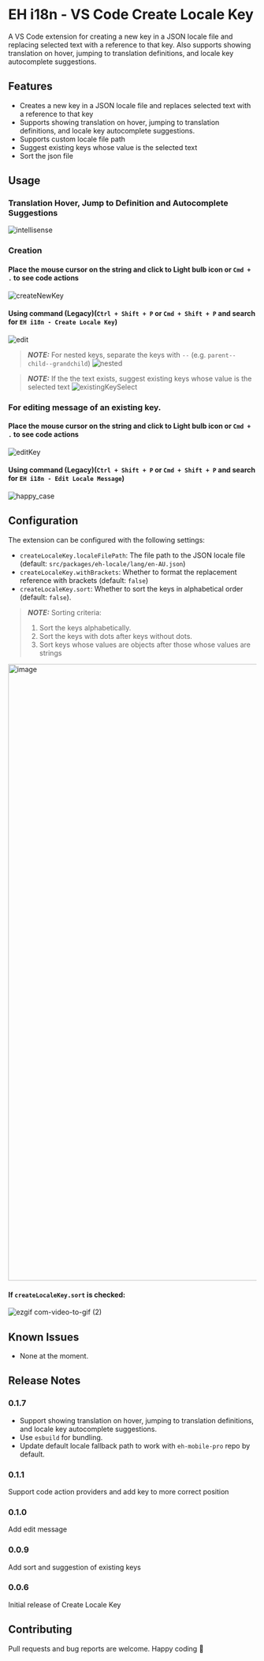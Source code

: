# EH i18n - VS Code Create Locale Key

A VS Code extension for creating a new key in a JSON locale file and replacing selected text with a reference to that key. Also supports showing translation on hover, jumping to translation definitions, and locale key autocomplete suggestions.
## Features

- Creates a new key in a JSON locale file and replaces selected text with a reference to that key
- Supports showing translation on hover, jumping to translation definitions, and locale key autocomplete suggestions.
- Supports custom locale file path
- Suggest existing keys whose value is the selected text
- Sort the json file

## Usage

### Translation Hover, Jump to Definition and Autocomplete Suggestions
![intellisense](https://github.com/quangdle/eh-i18n-extension/assets/141205236/40fe80a6-1b5d-46f3-9508-7262b8ba9c24)

### Creation

#### Place the mouse cursor on the string and click to Light bulb icon or `Cmd + .` to see code actions
![createNewKey](https://github.com/quangdle/eh-i18n-extension/assets/92286197/3813df7e-b350-4508-be60-39c972dfe3e9)


#### Using command (Legacy)(`Ctrl + Shift + P` or `Cmd + Shift + P` and search for `EH i18n - Create Locale Key`)
![edit](https://user-images.githubusercontent.com/92286197/229753494-544aa4eb-c807-4386-9cdb-7d562daaa9d7.gif)


> **_NOTE:_** For nested keys, separate the keys with `--` (e.g. `parent--child--grandchild`)
![nested](https://user-images.githubusercontent.com/92286197/229753517-c2eec429-9cd9-400b-aefb-1ca39bf9487b.gif)

> **_NOTE:_** If the the text exists, suggest existing keys whose value is the selected text
![existingKeySelect](https://github.com/quangdle/eh-i18n-extension/assets/92286197/18ec14b9-0d06-4165-9411-1c59a5028db6)


### For editing message of an existing key.

#### Place the mouse cursor on the string and click to Light bulb icon or `Cmd + .` to see code actions
![editKey](https://github.com/quangdle/eh-i18n-extension/assets/92286197/229b97d7-c5dc-41c5-8aaf-f61873e3d7ab)


#### Using command (Legacy)(`Ctrl + Shift + P` or `Cmd + Shift + P` and search for `EH i18n - Edit Locale Message`)
<img src="https://github.com/quangdle/eh-i18n-extension/assets/116699596/a3f6e15c-59f2-4659-b370-8b381d04946f" alt="happy_case"/>


## Configuration

The extension can be configured with the following settings:

- `createLocaleKey.localeFilePath`: The file path to the JSON locale file (default: `src/packages/eh-locale/lang/en-AU.json`)
- `createLocaleKey.withBrackets`: Whether to format the replacement reference with brackets (default: `false`)
- `createLocaleKey.sort`: Whether to sort the keys in alphabetical order (default: `false`). 

> **_NOTE:_** Sorting criteria:
> 1. Sort the keys alphabetically.
> 2. Sort the keys with dots after keys without dots.
> 3. Sort keys whose values are objects after those whose values are strings

<img width="1249" alt="image" src="https://github.com/quangdle/eh-i18n-extension/assets/92286197/dbb2040f-569e-44d4-84d0-acb597380378">

#### If `createLocaleKey.sort` is checked:

![ezgif com-video-to-gif (2)](https://github.com/quangdle/eh-i18n-extension/assets/92286197/8144338e-f0c7-4093-b181-bd4dfc4c35b0)

## Known Issues

- None at the moment.

## Release Notes

### 0.1.7
- Support showing translation on hover, jumping to translation definitions, and locale key autocomplete suggestions.
- Use `esbuild` for bundling.
- Update default locale fallback path to work with `eh-mobile-pro` repo by default.

### 0.1.1
Support code action providers and add key to more correct position

### 0.1.0
Add edit message

### 0.0.9

Add sort and suggestion of existing keys

### 0.0.6

Initial release of Create Locale Key

## Contributing

Pull requests and bug reports are welcome. Happy coding 🤍
